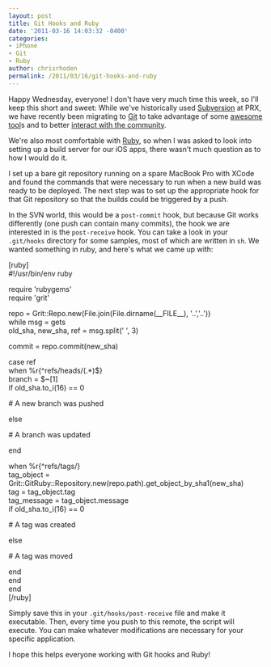 ```yaml
---
layout: post
title: Git Hooks and Ruby
date: '2011-03-16 14:03:32 -0400'
categories:
- iPhone
- Git
- Ruby
author: chrisrhoden
permalink: /2011/03/16/git-hooks-and-ruby
---
```

<p>Happy Wednesday, everyone! I don't have very much time this week, so I'll keep this short and sweet: While we've historically used <a href="http://subversion.apache.org/">Subversion</a> at PRX, we have recently been migrating to <a href="http://git-scm.org">Git</a> to take advantage of some <a href="http://github.com">awesome tool</a>s and to better <a href="http://github.com/PRX">interact with the community</a>.</p>
<p>We're also most comfortable with <a href="http://ruby-lang.org">Ruby</a>, so when I was asked to look into setting up a build server for our iOS apps, there wasn't much question as to how I would do it.</p>
<p>I set up a bare git repository running on a spare MacBook Pro with XCode and found the commands that were necessary to run when a new build was ready to be deployed. The next step was to set up the appropriate hook for that Git repository so that the builds could be triggered by a push.</p>
<p>In the SVN world, this would be a <code>post-commit</code> hook, but because Git works differently (one push can contain many commits), the hook we are interested in is the <code>post-receive</code> hook. You can take a look in your <code>.git/hooks</code> directory for some samples, most of which are written in <code>sh</code>. We wanted something in ruby, and here's what we came up with:</p>
<p>[ruby]<br />
#!/usr/bin/env ruby</p>
<p>require 'rubygems'<br />
require 'grit'</p>
<p>repo = Grit::Repo.new(File.join(File.dirname(__FILE__), '..','..'))<br />
while msg = gets<br />
  old_sha, new_sha, ref = msg.split(' ', 3)</p>
<p>  commit = repo.commit(new_sha)</p>
<p>  case ref<br />
  when %r{^refs/heads/(.*)$}<br />
    branch = $~[1]<br />
    if old_sha.to_i(16) == 0</p>
<p>      # A new branch was pushed</p>
<p>    else</p>
<p>      # A branch was updated</p>
<p>    end</p>
<p>  when %r{^refs/tags/}<br />
    tag_object = Grit::GitRuby::Repository.new(repo.path).get_object_by_sha1(new_sha)<br />
    tag = tag_object.tag<br />
    tag_message = tag_object.message<br />
    if old_sha.to_i(16) == 0</p>
<p>      # A tag was created</p>
<p>    else</p>
<p>      # A tag was moved</p>
<p>    end<br />
  end<br />
end<br />
[/ruby]</p>
<p>Simply save this in your <code>.git/hooks/post-receive</code> file and make it executable. Then, every time you push to this remote, the script will execute. You can make whatever modifications are necessary for your specific application.</p>
<p>I hope this helps everyone working with Git hooks and Ruby!</p>
